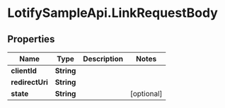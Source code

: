 # LotifySampleApi.LinkRequestBody

## Properties

Name | Type | Description | Notes
------------ | ------------- | ------------- | -------------
**clientId** | **String** |  | 
**redirectUri** | **String** |  | 
**state** | **String** |  | [optional] 


